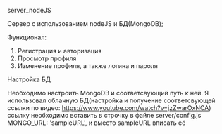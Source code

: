 server_nodeJS

Сервер с использованием nodeJS и БД(MongoDB);

Функционал:
1. Регистрация и авторизация
2. Просмотр профиля
3. Изменение профиля, а также логина и пароля

Настройка БД

Необходимо настроить MongoDB и соответсвующий путь к ней.
Я использовал облачную БД(настройка и получение соответсвующей ссылки по видео: https://www.youtube.com/watch?v=jzZwarOxNCA)
ссылку необходимо вставить в строчку в файле server/config.js
                                            MONGO_URL: 'sampleURL',
                                            и вместо sampleURL вписать её
                                       
